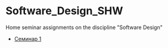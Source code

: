 # Software_Design_SHW
Home seminar assignments on the discipline "Software Design"

* [Семинар 1](https://github.com/milashkinaa/Software_Design_SHW/tree/main/Seminar1)
